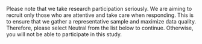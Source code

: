Please note that we take research participation seriously. We are aiming to recruit only those who are attentive and take care when responding. This is to ensure that we gather a representative sample and maximize data quality. Therefore, please select Neutral from the list below to continue. Otherwise, you will not be able to participate in this study.